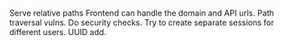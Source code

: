 Serve relative paths
Frontend can handle the domain and API urls.
Path traversal vulns. 
Do security checks.
Try to create separate sessions for different users. UUID add.
